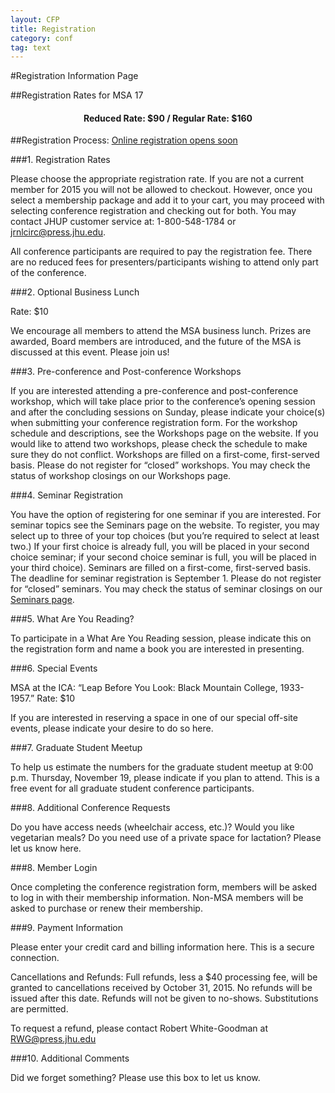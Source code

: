 ```yaml
---
layout: CFP
title: Registration
category: conf
tag: text
---
```


#Registration Information Page

##Registration Rates for MSA 17

<h4 style="text-align: center">Reduced Rate: $90 / Regular Rate: $160</h4>

##Registration Process: [Online registration opens soon]()

###1. Registration Rates 

Please choose the appropriate registration rate. If you are not a current member for 2015 you will not be allowed to checkout.  However, once you select a membership package and add it to your cart, you may proceed with selecting conference registration and checking out for both. You may contact JHUP customer service at: 1-800-548-1784 or [jrnlcirc@press.jhu.edu](mailto:jrnlcirc@press.jhu.edu). 

All conference participants are required to pay the registration fee. There are no reduced fees for presenters/participants wishing to attend only part of the conference.

###2. Optional Business Lunch

Rate: $10

We encourage all members to attend the MSA business lunch. Prizes are awarded, Board members are introduced, and the future of the MSA is discussed at this event. Please join us!

###3. Pre-conference and Post-conference Workshops

If you are interested attending a pre-conference and post-conference workshop, which will take place prior to the conference’s opening session and after the concluding sessions on Sunday, please indicate your choice(s) when submitting your conference registration form. For the workshop schedule and descriptions, see the Workshops page on the website. If you would like to attend two workshops, please check the schedule to make sure they do not conflict. Workshops are filled on a first-come, first-served basis. Please do not register for “closed” workshops. You may check the status of workshop closings on our Workshops page. 

###4. Seminar Registration

You have the option of registering for one seminar if you are interested.  For seminar topics see the Seminars page on the website. To register, you may select up to three of your top choices (but you’re required to select at least two.)  If your first choice is already full, you will be placed in your second choice seminar; if your second choice seminar is full, you will be placed in your third choice). Seminars are filled on a first-come, first-served basis. The deadline for seminar registration is September 1. Please do not register for “closed” seminars. You may check the status of seminar closings on our [Seminars page]({{base}}/conf/seminars.html).

###5. What Are You Reading? 

To participate in a What Are You Reading session, please indicate this on the registration form and name a book you are interested in presenting. 

###6. Special Events

MSA at the ICA: “Leap Before You Look: Black Mountain College, 1933-1957.”
Rate: $10

If you are interested in reserving a space in one of our special off-site events, please indicate your desire to do so here. 

###7. Graduate Student Meetup

To help us estimate the numbers for the graduate student meetup at 9:00 p.m. Thursday, November 19, please indicate if you plan to attend. This is a free event for all graduate student conference participants. 

###8. Additional Conference Requests 

Do you have access needs (wheelchair access, etc.)? Would you like vegetarian meals? Do you need use of a private space for lactation? Please let us know here. 

###8. Member Login

Once completing the conference registration form, members will be asked to log in with their membership information. Non-MSA members will be asked to purchase or renew their membership.

###9. Payment Information 

Please enter your credit card and billing information here. This is a secure connection. 

Cancellations and Refunds: Full refunds, less a $40 processing fee, will be granted to cancellations received by October 31, 2015. No refunds will be issued after this date. Refunds will not be given to no-shows. Substitutions are permitted. 

To request a refund, please contact Robert White-Goodman at [RWG@press.jhu.edu](mailto:RWG@press.jhu.edu)

###10. Additional Comments 

Did we forget something? Please use this box to let us know. 